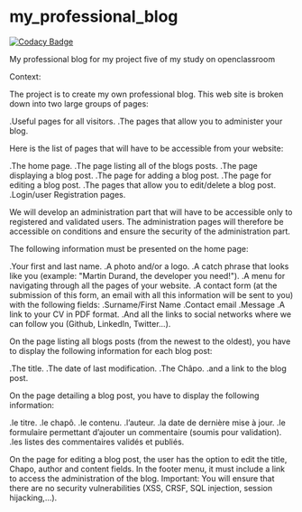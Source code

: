 # my_professional_blog

[![Codacy Badge](https://api.codacy.com/project/badge/Grade/93291baa746f45d7ae67a5859936cd8f)](https://app.codacy.com/app/michaelgtfr/my_professional_blog?utm_source=github.com&utm_medium=referral&utm_content=michaelgtfr/my_professional_blog&utm_campaign=Badge_Grade_Settings)

My professional blog for my project five of my study on openclassroom

Context:

The project is to create my own professional blog. This web site is broken down into two large groups of pages:

  .Useful pages for all visitors.
  .The pages that allow you to administer your blog.
  
Here is the list of pages that will have to be accessible from your website:
  
  .The home page.
  .The page listing all of the blogs posts.
  .The page displaying a blog post.
  .The page for adding a blog post.
  .The page for editing a blog post.
  .The pages that allow you to edit/delete a blog post.
  .Login/user Registration pages.
  
We will develop an administration part that will have to be accessible only to registered and validated users.
The administration pages will therefore be accessible on conditions and ensure the security of the administration part.

The following information must be presented on the home page:

  .Your first and last name.
  .A photo and/or a logo.
  .A catch phrase that looks like you (example: "Martin Durand, the developer you need!").
  .A menu for navigating through all the pages of your website.
  .A contact form (at the submission of this form, an email with all this information will be sent to you) with the following fields:       .Surname/First Name
    .Contact email
    .Message
  .A link to your CV in PDF format.
  .And all the links to social networks where we can follow you (Github, LinkedIn, Twitter...).

On the page listing all blogs posts (from the newest to the oldest), you have to display the following information for each blog post:

  .The title.
  .The date of last modification.
  .The Châpo.
  .and a link to the blog post.
  
On the page detailing a blog post, you have to display the following information:

  .le titre.
  .le chapô.
  .le contenu.
  .l’auteur.
  .la date de dernière mise à jour.
  .le formulaire permettant d’ajouter un commentaire (soumis pour validation).
  .les listes des commentaires validés et publiés.
  
On the page for editing a blog post, the user has the option to edit the title, Chapo, author and content fields.
In the footer menu, it must include a link to access the administration of the blog.
Important: You will ensure that there are no security vulnerabilities (XSS, CRSF, SQL injection, session hijacking,...).
  
